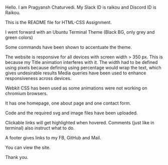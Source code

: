 Hello.
I am Pragyansh Chaturvedi. My Slack ID is raikou and Discord ID is Raikou.

This is the README file for HTML-CSS Assignment.

I went forward with an Ubuntu Terminal Theme (Black BG, only grey and green colors)

Some commands have been shown to accentuate the theme.

The website is responsive for all devices with screen width > 350 px. This is because my Title animation interferes with it. The width had to be defined using pixels because defining using percentage would wrap the text, which gives undesirable results
Media queries have been used to enhance responsiveness across devices.

Webkit CSS has been used as some animations were not working on chromium browsers.

It has one homepage, one about page and one contact form.

Code and the required svg and image files have been uploaded.

Clickable links will get highlighted when hovered. Comments (just like in terminal) also instruct what to do.

A footer gives links to my FB, GitHub and Mail.

You can view the site.

Thank you.

